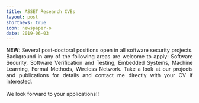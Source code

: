 ```yaml
---
title: ASSET Research CVEs
layout: post
shortnews: true
icon: newspaper-o
date: 2019-06-03
---
```

<p style="text-align:justify">
<b>NEW:</b>
Several post-doctoral positions open in all software security projects. Background in any of the following areas are welcome to apply: 
Software Security, Software Verification and Testing, Embedded Systems, Machine Learning, Formal Methods, Wireless Network. Take a look 
at our projects and publications for details and contact me directly with your CV if interested.  

<br>
<br>
We look forward to your applications!!

</p> 
